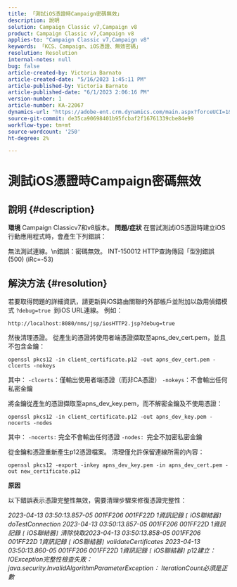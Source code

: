 ```yaml
---
title: 「測試iOS憑證時Campaign密碼無效」
description: 說明
solution: Campaign Classic v7,Campaign v8
product: Campaign Classic v7,Campaign v8
applies-to: "Campaign Classic v7,Campaign v8"
keywords: 「KCS、Campaign、iOS憑證、無效密碼」
resolution: Resolution
internal-notes: null
bug: false
article-created-by: Victoria Barnato
article-created-date: "5/16/2023 1:45:11 PM"
article-published-by: Victoria Barnato
article-published-date: "6/1/2023 2:06:16 PM"
version-number: 1
article-number: KA-22067
dynamics-url: "https://adobe-ent.crm.dynamics.com/main.aspx?forceUCI=1&pagetype=entityrecord&etn=knowledgearticle&id=39e752de-eff3-ed11-8848-6045bd006ce9"
source-git-commit: de35ca90698401b95fcbaf2f16761339cbe84e99
workflow-type: tm+mt
source-wordcount: '250'
ht-degree: 2%

---
```


# 測試iOS憑證時Campaign密碼無效

## 說明 {#description}

<b>環境</b>
Campaign Classicv7和v8版本。
<b>問題/症狀</b>
在嘗試測試iOS憑證時建立iOS行動應用程式時，會產生下列錯誤：

無法測試連線。\n錯誤：密碼無效。 INT-150012 HTTP查詢傳回「型別錯誤(500) (iRc=-53)


## 解決方法 {#resolution}


若要取得問題的詳細資訊，請更新與iOS路由關聯的外部帳戶並附加以啟用偵錯模式 `?debug=true `到iOS URL連線。 例如：

`http://localhost:8080/nms/jsp/iosHTTP2.jsp?debug=true`

然後清理憑證。 從產生的憑證將使用者端憑證擷取至apns_dev_cert.pem，並且不包含金鑰：

`openssl pkcs12 -in client_certificate.p12 -out apns_dev_cert.pem -clcerts -nokeys`

其中：
`-clcerts`：僅輸出使用者端憑證（而非CA憑證）
`-nokeys`：不會輸出任何私密金鑰

將金鑰從產生的憑證擷取至apns_dev_key.pem，而不解密金鑰及不使用憑證：

`openssl pkcs12 -in client_certificate.p12 -out apns_dev_key.pem -nocerts -nodes`

其中：
`-nocerts:` 完全不會輸出任何憑證
`-nodes: `完全不加密私密金鑰

從金鑰和憑證重新產生p12憑證檔案。 清理僅允許保留連線所需的內容： 

`openssl pkcs12 -export -inkey apns_dev_key.pem -in apns_dev_cert.pem -out new_certificate.p12`

<b>原因</b>

以下錯誤表示憑證完整性無效，需要清理步驟來修復憑證完整性：

*2023-04-13 03:50:13.857-05 001FF206 001FF22D 1資訊記錄 `[` iOS聯結器`]`  doTestConnection 2023-04-13 03:50:13.857-05 001FF206 001FF22D 1資訊記錄 `[` iOS聯結器`]`  清除快取2023-04-13 03:50:13.858-05 001FF206 001FF22D 1資訊記錄 `[` iOS聯結器`]`  validateCertificates 2023-04-13 03:50:13.860-05 001FF206 001FF22D 1資訊記錄 `[` iOS聯結器`]`  p12建立： IOException完整性檢查失敗： java.security.InvalidAlgorithmParameterException： IterationCount必須是正數*
